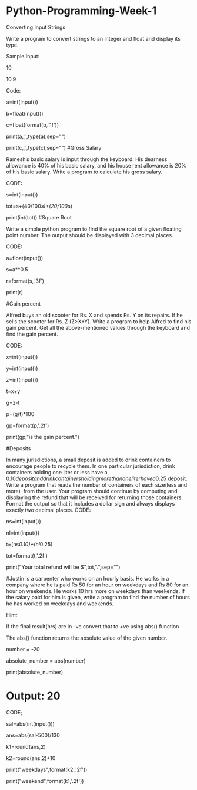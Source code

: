 # Python-Programming-Week-1
Converting Input Strings

Write a program to convert strings to an integer and float and display its type.

Sample Input:

10

10.9

Code:



a=int(input())

b=float(input())

c=float(format(b,'.1f'))

print(a,',',type(a),sep="")

print(c,',',type(c),sep="")
#Gross Salary

Ramesh’s basic salary is input through the keyboard. His dearness allowance is 40% of his basic salary, and his house rent allowance is 20% of his basic salary. Write a program to calculate his gross salary.







CODE:



s=int(input())

tot=s+(40/100*s)+(20/100*s)

print(int(tot))
#Square Root



Write a simple python program to find the square root of a given floating point number. The output should be displayed with 3 decimal places.



CODE:





a=float(input())

s=a**0.5

r=format(s,'.3f')

print(r)

#Gain percent

Alfred buys an old scooter for Rs. X and spends Rs. Y on its repairs. If he sells the scooter for Rs. Z (Z>X+Y). Write a program to help Alfred to find his gain percent. Get all the above-mentioned values through the keyboard and find the gain percent.



CODE:

x=int(input())

y=int(input())

z=int(input())

t=x+y

g=z-t

p=(g/t)*100

gp=format(p,'.2f')

print(gp,"is the gain percent.")


#Deposits

In many jurisdictions, a small deposit is added to drink containers to encourage people to recycle them. In one particular jurisdiction, drink containers holding one liter or less have a $0.10 deposit and drink containers holding more than one liter have a $0.25 deposit. Write a program that reads the number of containers of each size(less and more)  from the user. Your program should continue by computing and displaying the refund that will be received for returning those containers. Format the output so that it includes a dollar sign and always displays exactly two decimal places.
CODE:

ns=int(input())

nl=int(input())

t=(ns*0.10)+(nl*0.25)

tot=format(t,'.2f')

print("Your total refund will be $",tot,".",sep="")

#Justin is a carpenter who works on an hourly basis. He works in a company where he is paid Rs 50 for an hour on weekdays and Rs 80 for an hour on weekends. He works 10 hrs more on weekdays than weekends. If the salary paid for him is given, write a program to find the number of hours he has worked on weekdays and weekends.

Hint:

If the final result(hrs) are in -ve convert that to +ve using abs() function

The abs() function returns the absolute value of the given number.



number = -20

absolute_number = abs(number)

print(absolute_number)

# Output: 20

CODE;

sal=abs(int(input()))

ans=abs(sal-500)/130

k1=round(ans,2)

k2=round(ans,2)+10

print("weekdays",format(k2,'.2f'))

print("weekend",format(k1,'.2f'))























